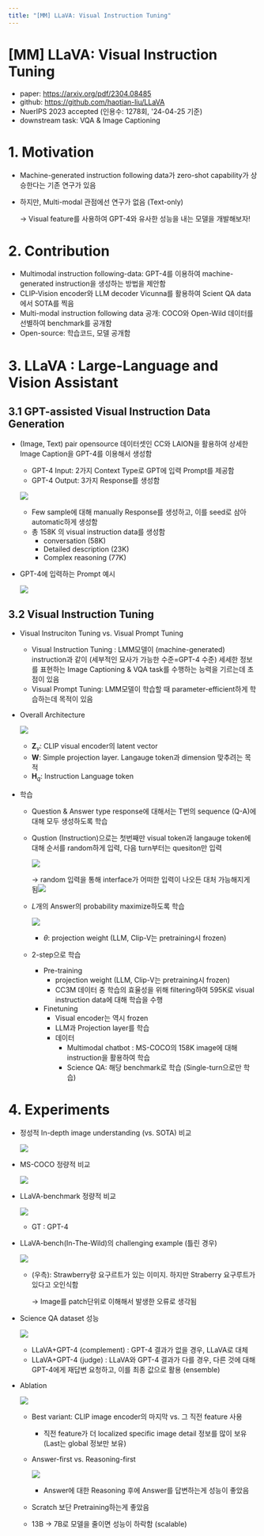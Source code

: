 ```yaml
---
title: "[MM] LLaVA: Visual Instruction Tuning"
---
```

# [MM] LLaVA: Visual Instruction Tuning

- paper: https://arxiv.org/pdf/2304.08485
- github: https://github.com/haotian-liu/LLaVA
- NuerIPS 2023 accepted (인용수: 1278회, '24-04-25 기준)
- downstream task: VQA & Image Captioning

# 1. Motivation

- Machine-generated instruction following data가 zero-shot capability가 상승한다는 기존 연구가 있음

- 하지만, Multi-modal 관점에선 연구가 없음 (Text-only)

  $\to$ Visual feature를 사용하여 GPT-4와 유사한 성능을 내는 모델을 개발해보자!

# 2. Contribution

- Multimodal instruction following-data: GPT-4를 이용하여 machine-generated instruction을 생성하는 방법을 제안함
- CLIP-Vision encoder와 LLM decoder Vicunna를 활용하여 Scient QA data에서 SOTA를 찍음
- Multi-modal instruction following data 공개: COCO와 Open-Wild 데이터를 선별하여 benchmark를 공개함
- Open-source: 학습코드, 모델 공개함

# 3. LLaVA : Large-Language and Vision Assistant

## 3.1 GPT-assisted Visual Instruction Data Generation

- (Image, Text) pair opensource 데이터셋인 CC와 LAION을 활용하여 상세한 Image Caption을 GPT-4를 이용해서 생성함

  - GPT-4 Input: 2가지 Context Type로 GPT에 입력 Prompt를 제공함
  - GPT-4 Output: 3가지 Response를 생성함

  ![](../images/2024-04-25/%EC%8A%A4%ED%81%AC%EB%A6%B0%EC%83%B7%202024-04-25%2023-32-49.png)

  - Few sample에 대해 manually Response를 생성하고, 이를 seed로 삼아 automatic하게 생성함
  - 총 158K 의 visual instruction data를 생성함
    - conversation (58K)
    - Detailed description (23K)
    - Complex reasoning (77K)

- GPT-4에 입력하는 Prompt 예시

  ![](../images/2024-04-25/%EC%8A%A4%ED%81%AC%EB%A6%B0%EC%83%B7%202024-04-25%2023-31-13.png)

## 3.2 Visual Instruction Tuning

- Visual Instruciton Tuning vs. Visual Prompt Tuning

  - Visual Instruction Tuning : LMM모델이 (machine-generated) instruction과 같이 (세부적인 묘사가 가능한 수준=GPT-4 수준) 세세한 정보를 표현하는 Image Captioning & VQA task를 수행하는 능력을 기르는데 초점이 있음
  - Visual Prompt Tuning: LMM모델이 학습할 때 parameter-efficient하게 학습하는데 목적이 있음

- Overall Architecture

  ![](../images/2024-04-25/%EC%8A%A4%ED%81%AC%EB%A6%B0%EC%83%B7%202024-04-25%2023-37-09.png)

  - **Z**$_v$: CLIP visual encoder의 latent vector
  - **W**: Simple projection layer. Langauge token과 dimension 맞추려는 목적
  - **H**$_q$: Instruction Language token

- 학습

  - Question & Answer type response에 대해서는 T번의 sequence (Q-A)에 대해 모두 생성하도록 학습

  - Qustion (Instruction)으로는 첫번째만 visual token과 langauge token에 대해 순서를 random하게 입력, 다음 turn부터는 quesiton만 입력

    ![](../images/2024-04-25/%EC%8A%A4%ED%81%AC%EB%A6%B0%EC%83%B7%202024-04-25%2023-40-52.png)

    $\to$ random 입력을 통해 interface가 어떠한 입력이 나오든 대처 가능해지게 됨![](../../../Pictures/%EC%8A%A4%ED%81%AC%EB%A6%B0%EC%83%B7/%EC%8A%A4%ED%81%AC%EB%A6%B0%EC%83%B7%202024-04-25%2023-41-37.png)

  - *L*개의 Answer의 probability maximize하도록 학습

    ![](../images/2024-04-25/%EC%8A%A4%ED%81%AC%EB%A6%B0%EC%83%B7%202024-04-25%2023-42-16.png)

    - $\theta$: projection weight (LLM, Clip-V는 pretraining시 frozen)

  - 2-step으로 학습
    - Pre-training
      - projection weight (LLM, Clip-V는 pretraining시 frozen)
      - CC3M 데이터 중 학습의 효율성을 위해 filtering하여 595K로 visual instruction data에 대해 학습을 수행
    - Finetuning
      - Visual encoder는 역시 frozen
      - LLM과 Projection layer를 학습
      - 데이터
        - Multimodal chatbot : MS-COCO의 158K image에 대해 instruction을 활용하여 학습
        - Science QA: 해당 benchmark로 학습 (Single-turn으로만 학습)



# 4. Experiments

- 정성적 In-depth image understanding (vs. SOTA) 비교

  ![](../images/2024-04-25/%EC%8A%A4%ED%81%AC%EB%A6%B0%EC%83%B7%202024-04-25%2023-47-44.png)

- MS-COCO 정량적 비교

  ![](../images/2024-04-25/%EC%8A%A4%ED%81%AC%EB%A6%B0%EC%83%B7%202024-04-25%2023-48-24.png)

- LLaVA-benchmark 정량적 비교

  ![](../images/2024-04-25/%EC%8A%A4%ED%81%AC%EB%A6%B0%EC%83%B7%202024-04-25%2023-48-50.png)

  - GT : GPT-4

- LLaVA-bench(In-The-Wild)의 challenging example (틀린 경우)

  ![](../images/2024-04-25/%EC%8A%A4%ED%81%AC%EB%A6%B0%EC%83%B7%202024-04-25%2023-50-28.png)

  - (우측): Strawberry랑 요구르트가 있는 이미지. 하지만 Straberry 요구루트가 있다고 오인식함

    $\to$ Image를 patch단위로 이해해서 발생한 오류로 생각됨

- Science QA dataset 성능

  ![](../images/2024-04-25/%EC%8A%A4%ED%81%AC%EB%A6%B0%EC%83%B7%202024-04-25%2023-51-56.png)

  - LLaVA+GPT-4 (complement) : GPT-4 결과가 없을 경우, LLaVA로 대체
  - LLaVA+GPT-4 (judge) : LLaVA와 GPT-4 결과가 다를 경우, 다른 것에 대해 GPT-4에게 재답변 요청하고, 이를 최종 값으로 활용 (ensemble)

- Ablation

  ![](../images/2024-04-25/%EC%8A%A4%ED%81%AC%EB%A6%B0%EC%83%B7%202024-04-25%2023-53-30.png)

  - Best variant: CLIP image encoder의 마지막 vs. 그 직전 feature 사용

    - 직전 feature가 더 localized specific image detail 정보를 많이 보유 (Last는 global 정보만 보유)

  - Answer-first vs. Reasoning-first

    ![](../images/2024-04-25/%EC%8A%A4%ED%81%AC%EB%A6%B0%EC%83%B7%202024-04-25%2023-55-30.png)

    - Answer에 대한 Reasoning 후에 Answer를 답변하는게 성능이 좋았음

  - Scratch 보단 Pretraining하는게 좋았음

  - 13B $\to$ 7B로 모델을 줄이면 성능이 하락함 (scalable)
